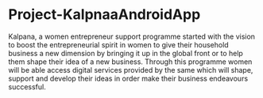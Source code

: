 # Project-KalpnaaAndroidApp
Kalpana, a women entrepreneur support programme started with the vision to boost the entrepreneurial spirit in women to give their household business a new dimension by bringing it up in the global front or to help them shape their idea of a new business. Through this programme women will be able access digital services provided by the same which will shape, support and develop their ideas in order make their business endeavours successful.
